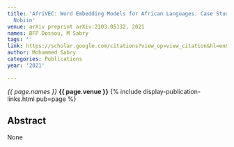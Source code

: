 ```yaml
---
title: 'AfriVEC: Word Embedding Models for African Languages. Case Study of Fon and
  Nobiin'
venue: arXiv preprint arXiv:2103.05132, 2021
names: BFP Dossou, M Sabry
tags: ''
link: https://scholar.google.com/citations?view_op=view_citation&hl=en&user=lfhzf8wAAAAJ&citation_for_view=lfhzf8wAAAAJ:u-x6o8ySG0sC
author: Mohammed Sabry
categories: Publications
year: '2021'

---
```


*{{ page.names }}*
**{{ page.venue }}**
{% include display-publication-links.html pub=page %}
## Abstract

None